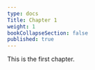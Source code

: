 ```yaml
---
type: docs
Title: Chapter 1
weight: 1
bookCollapseSection: false
published: true
---
```


This is the first chapter.
